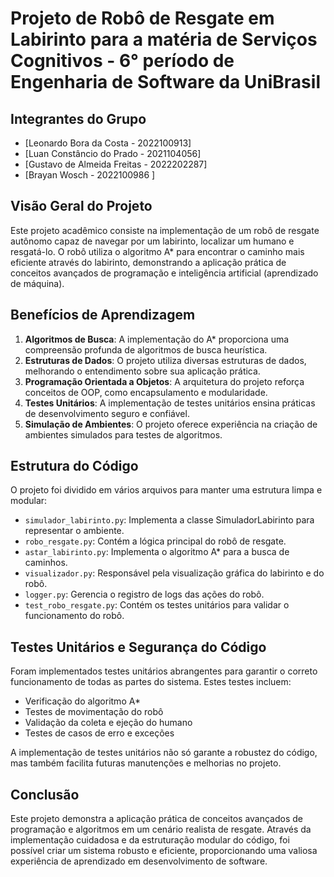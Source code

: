 # Projeto de Robô de Resgate em Labirinto para a matéria de Serviços Cognitivos - 6° período de Engenharia de Software da UniBrasil

## Integrantes do Grupo

- [Leonardo Bora da Costa - 2022100913]
- [Luan Constâncio do Prado - 2021104056]
- [Gustavo de Almeida Freitas - 2022202287]
- [Brayan Wosch - 2022100986 ]

## Visão Geral do Projeto

Este projeto acadêmico consiste na implementação de um robô de resgate autônomo capaz de navegar por um labirinto, localizar um humano e resgatá-lo. O robô utiliza o algoritmo A* para encontrar o caminho mais eficiente através do labirinto, demonstrando a aplicação prática de conceitos avançados de programação e inteligência artificial (aprendizado de máquina).

## Benefícios de Aprendizagem

1. **Algoritmos de Busca**: A implementação do A* proporciona uma compreensão profunda de algoritmos de busca heurística.
2. **Estruturas de Dados**: O projeto utiliza diversas estruturas de dados, melhorando o entendimento sobre sua aplicação prática.
3. **Programação Orientada a Objetos**: A arquitetura do projeto reforça conceitos de OOP, como encapsulamento e modularidade.
4. **Testes Unitários**: A implementação de testes unitários ensina práticas de desenvolvimento seguro e confiável.
5. **Simulação de Ambientes**: O projeto oferece experiência na criação de ambientes simulados para testes de algoritmos.

## Estrutura do Código

O projeto foi dividido em vários arquivos para manter uma estrutura limpa e modular:

- `simulador_labirinto.py`: Implementa a classe SimuladorLabirinto para representar o ambiente.
- `robo_resgate.py`: Contém a lógica principal do robô de resgate.
- `astar_labirinto.py`: Implementa o algoritmo A* para a busca de caminhos.
- `visualizador.py`: Responsável pela visualização gráfica do labirinto e do robô.
- `logger.py`: Gerencia o registro de logs das ações do robô.
- `test_robo_resgate.py`: Contém os testes unitários para validar o funcionamento do robô.

## Testes Unitários e Segurança do Código

Foram implementados testes unitários abrangentes para garantir o correto funcionamento de todas as partes do sistema. Estes testes incluem:

- Verificação do algoritmo A*
- Testes de movimentação do robô
- Validação da coleta e ejeção do humano
- Testes de casos de erro e exceções

A implementação de testes unitários não só garante a robustez do código, mas também facilita futuras manutenções e melhorias no projeto.

## Conclusão

Este projeto demonstra a aplicação prática de conceitos avançados de programação e algoritmos em um cenário realista de resgate. Através da implementação cuidadosa e da estruturação modular do código, foi possível criar um sistema robusto e eficiente, proporcionando uma valiosa experiência de aprendizado em desenvolvimento de software.
